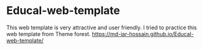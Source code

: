 # Educal-web-template
This web template is very  attractive and user friendly. I tried to practice this  web template from Theme forest. https://md-iar-hossain.github.io/Educal-web-template/
